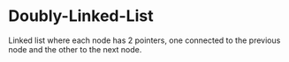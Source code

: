 # Doubly-Linked-List
Linked list where each node has 2 pointers, one connected to the previous node and the other to the next node.
